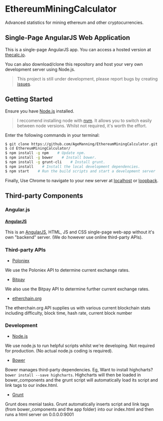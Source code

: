 # EthereumMiningCalculator

Advanced statistics for mining ethereum and other cryptocurrencies.

## Single-Page AngularJS Web Application

This is a single-page AngularJS app. You can access a hosted version at [thecalc.io](https://thecalc.io).

You can also download/clone this repository and host your very own development server using Node.js.

> This project is still under development, please report bugs by creating [issues](https://github.com/AgeManning/EthereumMiningCalculator/issues).


## Getting Started

Ensure you have [Node.js](https://nodejs.org/en/) installed. 

> I reccomend installing node with [nvm](https://github.com/creationix/nvm). It allows you to switch easily between node versions. Whilst not required, it's worth the effort.

Enter the following commands in your terminal:

``` bash
$ git clone https://github.com/AgeManning/EthereumMiningCalculator.git
$ cd EthereumMiningCalculator/
$ npm install -g npm    # Update npm.
$ npm install -g bower    # Install bower.
$ npm install -g grunt-cli    # Install grunt.
$ npm install    # Install the local development dependencies.
$ npm start    # Run the build scripts and start a development server
```

Finally, Use Chrome to navigate to your new server at [localhost](http://localhost:9001) or [loopback](http:127.0.0.1:9001).


## Third-party Components

### Angular.js

#### [AngularJS](https://angularjs.org/)

This is an [AngularJS](https://angularjs.org/), HTML, JS and CSS single-page web-app without it's own "backend" server. (We do however use online third-party APIs).

### Third-party APIs

* [Poloniex](https://poloniex.com/)

We use the Poloniex API to determine current exchange rates.

* [Bitpay](https://bitpay.com/)

We also use the Bitpay API to determine further current exchange rates.


* [etherchain.org](https://etherchain.org/)

The etherchain.org API supplies us with various current blockchain stats including difficulty, block time, hash rate, current block number


### Development

* [Node.js](https://nodejs.org/en/)

We use node.js to run helpful scripts whilst we're developing. Not required for production. (No actual node.js coding is required).

* [Bower](https://bower.io/)

Bower manages third-party dependencies. Eg, Want to install highcharts? `bower install --save highcharts`. Highcharts will then be loaded in bower_components and the grunt script will automatically load its script and link tags
to our index.html.

* [Grunt](http://gruntjs.com/)

Grunt does menial tasks. Grunt automatically inserts script and link tags (from bower_components and the app folder) into our index.html and then runs a html server on 0.0.0.0:9001
